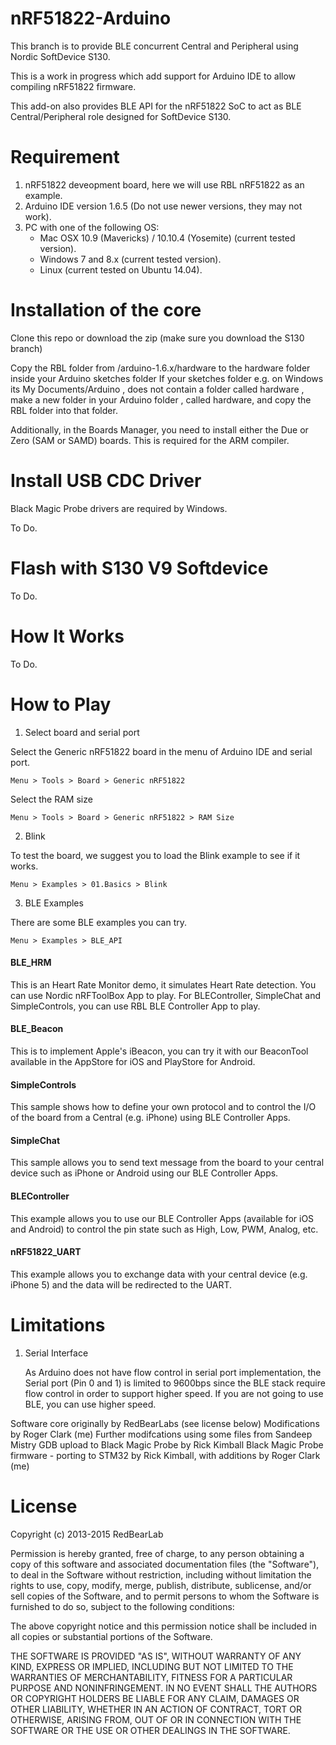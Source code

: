 
nRF51822-Arduino
================

This branch is to provide BLE concurrent Central and Peripheral using Nordic SoftDevice S130.

This is a work in progress which add support for Arduino IDE to allow compiling nRF51822 firmware.

This add-on also provides BLE API for the nRF51822 SoC to act as BLE Central/Peripheral role designed for SoftDevice S130.


Requirement
===========

1. nRF51822 deveopment board, here we will use RBL nRF51822 as an example.
2. Arduino IDE version 1.6.5 (Do not use newer versions, they may not work).
3. PC with one of the following OS:
    - Mac OSX 10.9 (Mavericks) / 10.10.4 (Yosemite) (current tested version).
    - Windows 7 and 8.x (current tested version).
    - Linux (current tested on Ubuntu 14.04).



Installation of the core
========================

Clone this repo or download the zip (make sure you download the S130 branch)

Copy the RBL folder from  /arduino-1.6.x/hardware to the hardware folder inside your Arduino sketches folder
If your sketches folder e.g. on Windows its My Documents/Arduino , does not contain a folder called   hardware ,
make a new folder in your Arduino folder , called hardware, and copy the RBL folder into that folder.

Additionally, in the Boards Manager, you need to install either the Due or Zero (SAM or SAMD) boards. 
This is required for the ARM compiler.


Install USB CDC Driver
======================

Black Magic Probe drivers are required by Windows.

To Do.


Flash with S130 V9 Softdevice
=========================

To Do.


How It Works
============

To Do.


How to Play
===========

1. Select board and serial port

  Select the Generic nRF51822 board in the menu of Arduino IDE and serial port.

    Menu > Tools > Board > Generic nRF51822
    
  Select the RAM size

    Menu > Tools > Board > Generic nRF51822 > RAM Size
  
2. Blink

  To test the board, we suggest you to load the Blink example to see if it works.

    Menu > Examples > 01.Basics > Blink

3. BLE Examples

  There are some BLE examples you can try.
  
    Menu > Examples > BLE_API

  #### BLE_HRM
   
  This is an Heart Rate Monitor demo, it simulates Heart Rate detection. You can use Nordic nRFToolBox App to play. For BLEController, SimpleChat and SimpleControls, you can use RBL BLE Controller App to play.

  #### BLE_Beacon
    
  This is to implement Apple's iBeacon, you can try it with our BeaconTool available in the AppStore for iOS and PlayStore for Android.

  #### SimpleControls
  
  This sample shows how to define your own protocol and to control the I/O of the board from a Central (e.g. iPhone) using BLE Controller Apps.
  
  #### SimpleChat
  
  This sample allows you to send text message from the board to your central device such as iPhone or Android using our BLE Controller Apps.
  
  #### BLEController

  This example allows you to use our BLE Controller Apps (available for iOS and Android) to control the pin state such as High, Low, PWM, Analog, etc.
  
  #### nRF51822_UART
  
  This example allows you to exchange data with your central device (e.g. iPhone 5) and the data will be redirected to the UART.




Limitations
===========

1. Serial Interface

    As Arduino does not have flow control in serial port implementation, the Serial port (Pin 0 and 1) is limited to 9600bps since the BLE stack require flow control in order to support higher speed. If you are not going to use BLE, you can use higher speed. 



Software core originally by RedBearLabs (see license below)
Modifications by Roger Clark (me) 
Further modifcations using some files from Sandeep Mistry
GDB upload to Black Magic Probe by Rick Kimball
Black Magic Probe firmware - porting to STM32 by Rick Kimball, with additions by Roger Clark (me)


License
=======

Copyright (c) 2013-2015 RedBearLab

Permission is hereby granted, free of charge, to any person obtaining a copy of this software and associated documentation files (the "Software"), to deal in the Software without restriction, including without limitation the rights to use, copy, modify, merge, publish, distribute, sublicense, and/or sell copies of the Software, and to permit persons to whom the Software is furnished to do so, subject to the following conditions:

The above copyright notice and this permission notice shall be included in all copies or substantial portions of the Software.

THE SOFTWARE IS PROVIDED "AS IS", WITHOUT WARRANTY OF ANY KIND, EXPRESS OR IMPLIED, INCLUDING BUT NOT LIMITED TO THE WARRANTIES OF MERCHANTABILITY, FITNESS FOR A PARTICULAR PURPOSE AND NONINFRINGEMENT. IN NO EVENT SHALL THE AUTHORS OR COPYRIGHT HOLDERS BE LIABLE FOR ANY CLAIM, DAMAGES OR OTHER LIABILITY, WHETHER IN AN ACTION OF CONTRACT, TORT OR OTHERWISE, ARISING FROM, OUT OF OR IN CONNECTION WITH THE SOFTWARE OR THE USE OR OTHER DEALINGS IN THE SOFTWARE.

